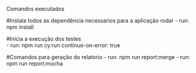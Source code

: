 Comandos executados

#Instala todos as dependência necessarios para a aplicação rodar
    - run: npm install
    
#Inicia a execução dos testes     
    - run: npm run cy:run
      continue-on-error: true

#Comandos para geração do relatorio 
    - run: npm run report:merge
    - run: npm run report:mocha

